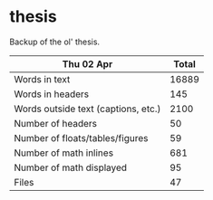 thesis
======
Backup of the ol' thesis.

Thu 02 Apr | Total
---|---
Words in text| 16889
Words in headers| 145
Words outside text (captions, etc.)| 2100
Number of headers| 50
Number of floats/tables/figures| 59
Number of math inlines| 681
Number of math displayed| 95
Files| 47


